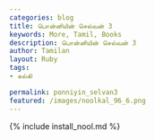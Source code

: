 ```yaml
---  
categories: blog  
title: பொன்னியின் செல்வன் 3
keywords: More, Tamil, Books  
description: பொன்னியின் செல்வன் 3
author: Tamilan  
layout: Ruby  
tags:     
- கல்கி

permalink: ponniyin_selvan3  
featured: /images/noolkal_96_6.png  
---  
```

{% include install_nool.md %} 

